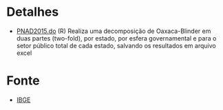 # Detalhes

- [PNAD2015.do](PNAD2015.do) (R) Realiza uma decomposição de Oaxaca-Blinder em duas partes (two-fold), por estado, por esfera governamental e para o setor público total de cada estado, salvando os resultados em arquivo excel
 
 # Fonte
 - [IBGE](http://www.ibge.gov.br/home/estatistica/populacao/trabalhoerendimento/pnad2015/microdados.shtm)
